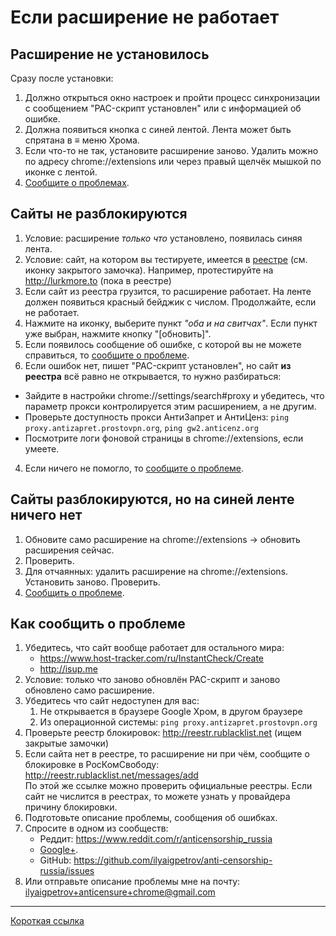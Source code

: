 # Если расширение не работает

## Расширение не установилось

Сразу после установки:

1. Должно открыться окно настроек и пройти процесс синхронизации с сообщением "PAC-скрипт установлен" или с информацией об ошибке.
2. Должна появиться кнопка с синей лентой. Лента может быть спрятана в ≡ меню Хрома.
3. Если что-то не так, установите расширение заново. Удалить можно по адресу chrome://extensions или через правый щелчёк мышкой по иконке с лентой.
4. [Сообщите о проблемах](#Как-сообщить-о-проблеме).

## Сайты не разблокируются

1. Условие: расширение _только что_ установлено, появилась синяя лента.
2. Условие: сайт, на котором вы тестируете, имеется в [реестре](http://reestr.rublacklist.net) (см. иконку закрытого замочка).
   Например, протестируйте на http://lurkmore.to (пока в реестре)
3. Если сайт из реестра грузится, то расширение работает. На ленте должен появиться красный бейджик с числом. Продолжайте, если не работает.
4. Нажмите на иконку, выберите пункт _"оба и на свитчах"_.
   Если пункт уже выбран, нажмите кнопку "[обновить]".
2. Если появилось сообщение об ошибке, с которой вы не можете справиться, то [сообщите о проблеме](#Как-сообщить-о-проблеме).
3. Если ошибок нет, пишет "PAC-скрипт установлен", но сайт __из реестра__ всё равно не открывается, то нужно разбираться:
  * Зайдите в настройки chrome://settings/search#proxy и убедитесь, что параметр прокси контролируется этим расширением, а не другим.
  * Проверьте доступность прокси АнтиЗапрет и АнтиЦенз: `ping proxy.antizapret.prostovpn.org`, `ping gw2.anticenz.org`
  * Посмотрите логи фоновой страницы в chrome://extensions, если умеете.
4. Если ничего не помогло, то [сообщите о проблеме](#Как-сообщить-о-проблеме).

## Сайты разблокируются, но на синей ленте ничего нет

1. Обновите само расширение на chrome://extensions -> обновить расширения сейчас.
2. Проверить.
2. Для отчаянных: удалить расширение на chrome://extensions. Установить заново. Проверить.
3. [Сообщить о проблеме](#Как-сообщить-о-проблеме).

## Как сообщить о проблеме

1. Убедитесь, что сайт вообще работает для остального мира:
   * https://www.host-tracker.com/ru/InstantCheck/Create
   * http://isup.me
2. Условие: только что заново обновлён PAC-скрипт и заново обновлено само расширение.
2. Убедитесь что сайт недоступен для вас:
   1. Не открывается в браузере Google Хром, в другом браузере
   2. Из операционной системы: `ping proxy.antizapret.prostovpn.org`
3. Проверьте реестр блокировок: http://reestr.rublacklist.net (ищем закрытые замочки)
4. Если сайта нет в реестре, то расширение ни при чём, сообщите о блокировке в РосКомСвободу:
     http://reestr.rublacklist.net/messages/add  
   По этой же ссылке можно проверить официальные реестры. Если сайт не числится в реестрах, то можете узнать у провайдера причину блокировки.
5. Подготовьте описание проблемы, сообщения об ошибках.
6. Спросите в одном из сообществ:
   * Реддит: https://www.reddit.com/r/anticensorship_russia
   * [Google+](https://plus.google.com/communities/113037048541138220990/stream/0840196a-f974-4cc6-9c6d-060a7747b6bf).
   * GitHub: https://github.com/ilyaigpetrov/anti-censorship-russia/issues
7. Или отправьте описание проблемы мне на почту: ilyaigpetrov+anticensure+chrome@gmail.com

________

[Короткая ссылка](https://git.io/vgDQr)
